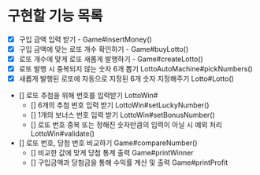 # 구현할 기능 목록

- [x] 구입 금액 입력 받기 - Game#insertMoney()
- [x] 구입 금액에 맞는 로또 개수 확인하기 - Game#buyLotto()
- [x] 로또 개수에 맞게 로또 새롭게 발행하기 - Game#createLotto()
- [x] 로또 발행 시 중복되지 않는 숫자 6개 뽑기 LottoAutoMachine#pickNumbers()
- [x] 새롭게 발행된 로또에 자동으로 지정된 6개 숫자 지정해주기 Lotto#Lotto()
- [] 로또 추첨을 위해 번호를 입력받기 LottoWin#
    - [] 6개의 추첨 번호 입력 받기 LottoWin#setLuckyNumber()
    - [] 1개의 보너스 번호 입력 받기 LottoWin#setBonusNumber()
    - [] 로또 번호 중복 또는 정해진 숫자만큼의 입력이 아닐 시 예외 처리 LottoWin#validate()
- [] 로또 번호, 당첨 번호 비교하기 Game#compareNumber()
  - [] 비교한 값에 맞게 당첨 통계 출력 Game#printWinner
  - [] 구입금액과 당첨금을 통해 수익률 계산 및 출력 Game#printProfit
